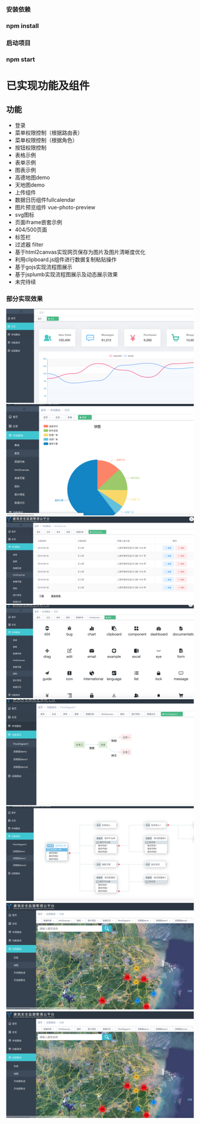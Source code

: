 
### 安装依赖
### npm install

### 启动项目
### npm start

# 已实现功能及组件

## 功能
- 登录
- 菜单权限控制（根据路由表）
- 菜单权限控制（根据角色）
- 按钮权限控制
- 表格示例
- 表单示例
- 图表示例
- 高德地图demo
- 天地图demo
- 上传组件
- 数据日历组件fullcalendar
- 图片预览组件 vue-photo-preview
- svg图标
- 页面iframe嵌套示例
- 404/500页面
- 标签栏
- 过滤器 filter
- 基于html2canvas实现网页保存为图片及图片清晰度优化
- 利用clipboard.js组件进行数据复制粘贴操作
- 基于gojs实现流程图展示
- 基于jsplumb实现流程图展示及动态展示效果
- 未完待续<br>

### 部分实现效果
![总览](src/assets/images/example/image.png)
![图表示例](src/assets/images/example/image1.png)
![表格示例](src/assets/images/example/image2.png)
![SVG图标](src/assets/images/example/image3.png)
![gojs流程图](src/assets/images/example/image4.png)
![jsplumb流程图](src/assets/images/example/image5.png)
![高德地图](src/assets/images/example/image6.png)
![天地图](src/assets/images/example/image6.png)






